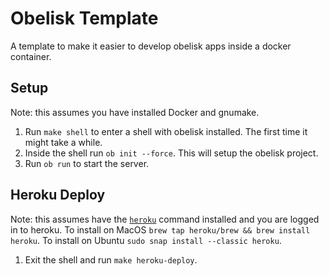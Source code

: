 # Obelisk Template

A template to make it easier to develop obelisk apps inside a docker container.

## Setup

Note: this assumes you have installed Docker and gnumake.

1. Run `make shell` to enter a shell with obelisk installed. The first time it might take a while.
1. Inside the shell run `ob init --force`. This will setup the obelisk project.
1. Run `ob run` to start the server.

## Heroku Deploy

Note: this assumes have the [`heroku`](https://devcenter.heroku.com/articles/heroku-cli) command installed and you are logged in to heroku. To install on MacOS `brew tap heroku/brew && brew install heroku`. To install on Ubuntu `sudo snap install --classic heroku`.

1. Exit the shell and run `make heroku-deploy`.